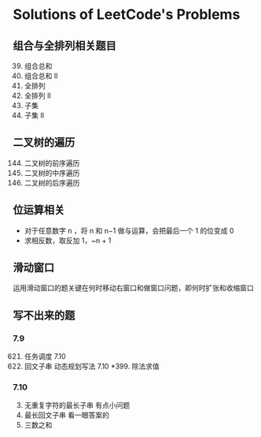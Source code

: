 # Solutions of LeetCode's Problems

## 组合与全排列相关题目
39. 组合总和
40. 组合总和 II
41. 全排列
42. 全排列 II
43. 子集
44. 子集 II

## 二叉树的遍历
144. 二叉树的前序遍历
94. 二叉树的中序遍历
145. 二叉树的后序遍历

## 位运算相关
- 对于任意数字 n ，将 n 和 n−1 做与运算，会把最后一个 1 的位变成 0
- 求相反数，取反加 1，~n + 1

## 滑动窗口
运用滑动窗口的题关键在何时移动右窗口和做窗口问题，即何时扩张和收缩窗口

## 写不出来的题
### 7.9
621. 任务调度  7.10
647. 回文子串 动态规划写法  7.10
*399. 除法求值

### 7.10
3. 无重复字符的最长子串  有点小问题
5. 最长回文子串  看一眼答案的
15. 三数之和  